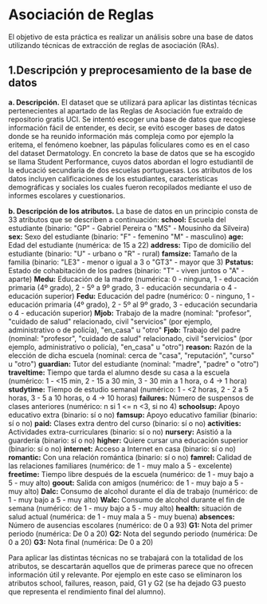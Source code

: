# Asociación de Reglas

El objetivo de esta práctica es realizar un análisis sobre una base de datos utilizando técnicas de extracción de reglas de asociación (RAs).

## 1.Descripción y preprocesamiento de la base de datos

**a. Descripción.**
El dataset que se utilizará para aplicar las distintas técnicas pertenecientes al apartado de las Reglas de Asociación fue extraído de  repositorio gratis UCI. Se intentó escoger una base de datos que recogiese información fácil de entender, es decir, se evitó escoger bases de datos donde se ha reunido información más compleja como por ejemplo la eritema, el fenómeno koebner, las pápulas foliculares como es en el caso del dataset Dermatology.<return> 
En concreto la base de datos que se ha escogido se llama Student Performance, cuyos datos abordan el logro estudiantil de la educació  secundaria de dos escuelas portuguesas. Los atributos de los datos incluyen calificaciones de los estudiantes, características demográficas y sociales los cuales fueron recopilados mediante el uso de informes escolares y cuestionarios.

**b. Descripción de los atributos.**
La base de datos en un principio consta de 33 atributos que se describen a continuación:<return> 
**school:** Escuela del estudiante (binario: "GP" - Gabriel Pereira o "MS" - Mousinho da Silveira)<return>
**sex:** Sexo del estudiante (binario: "F" - femenino "M" - masculino)<return>
**age:** Edad del estudiante (numérica: de 15 a 22)<return>
**address:** Tipo de domicilio del estudiante (binario: "U" - urbano o "R" - rural)<return>
**famsize:** Tamaño de la familia (binario: "LE3" - menor o igual a 3 o "GT3" - mayor que 3)
**Pstatus:** Estado de cohabitación de los padres (binario: "T" - viven juntos o "A" - aparte)
**Medu:** Educación de la madre (numérica: 0 - ninguna, 1 - educación primaria (4º grado), 2 - 5º a 9º grado, 3 - educación secundaria o 4 - educación superior)
**Fedu:** Educación del padre (numérico: 0 - ninguno, 1 - educación primaria (4º grado), 2 - 5º al 9º grado, 3 - educación secundaria o 4 - educación superior)
**Mjob:** Trabajo de la madre (nominal: "profesor", "cuidado de salud" relacionado, civil "servicios" (por ejemplo, administrativo o de policía), "en_casa" u "otro"
**Fjob:** Trabajo del padre (nominal: "profesor", "cuidado de salud" relacionado, civil "servicios" (por ejemplo, administrativo o policía), "en_casa" u "otro")
**reason:** Razón de la elección de dicha escuela (nominal: cerca de "casa", "reputación", "curso" u "otro")
**guardian:** Tutor del estudiante (nominal: "madre", "padre" o "otro")
**traveltime:** Tiempo que tarda el alumno desde su casa a la escuela (numérico: 1 - <15 min, 2 - 15 a 30 min, 3 - 30 min a 1 hora, o 4 -> 1 hora)
**studytime:** Tiempo de estudio semanal (numérico: 1 - <2 horas, 2 - 2 a 5 horas, 3 - 5 a 10 horas, o 4 -> 10 horas)
**failures:** Número de suspensos de clases anteriores (numérico: n si 1 <= n <3, si no 4)
**schoolsup:** Apoyo educativo extra (binario: sí o no)
**famsup:** Apoyo educativo familiar (binario: sí o no)
**paid:** Clases extra dentro del curso (binario: sí o no)
**activities:** Actividades extra-curriculares (binario: sí o no)
**nursery:** Asistió a la guardería (binario: sí o no)
**higher:** Quiere cursar una educación superior (binario: sí o no)
**internet:** Acceso a Internet en casa (binario: sí o no)
**romantic:** Con una relación romántica (binario: sí o no)
**famrel:** Calidad de las relaciones familiares (numérico: de 1 - muy malo a 5 - excelente)
**freetime:** Tiempo libre después de la escuela (numérico: de 1 - muy bajo a 5 - muy alto)
**goout:** Salida con amigos (numérico: de 1 - muy bajo a 5 - muy alto)
**Dalc:** Consumo de alcohol durante el día de trabajo (numérico: de 1 - muy bajo a 5 - muy alto)
**Walc:** Consumo de alcohol durante el fin de semana (numérico: de 1 - muy bajo a 5 - muy alto)
**health:** situación de salud actual (numérica: de 1 - muy mala a 5 - muy buena)
**absences:** Número de ausencias escolares (numérico: de 0 a 93)
**G1:** Nota del primer periodo (numérica: De 0 a 20)
**G2:** Nota del segundo periodo (numérica: De 0 a 20)
**G3:** Nota final (numérica: De 0 a 20)

Para aplicar las distintas técnicas no se trabajará con la totalidad de los atributos, se descartarán aquellos que de primeras parece que no ofrecen información útil y relevante. Por ejemplo en este caso se eliminaron los atributos school, failures, reason, paid, G1 y G2 (se ha dejado G3 puesto que representa el rendimiento final del alumno).
